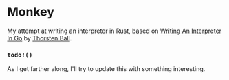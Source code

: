 # Monkey

My attempt at writing an interpreter in Rust, based on [Writing An Interpreter In Go](https://interpreterbook.com/) by [Thorsten Ball](https://thorstenball.com/).

### `todo!()`

As I get farther along, I'll try to update this with something interesting.
